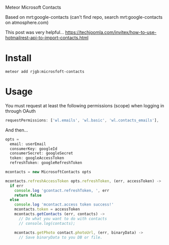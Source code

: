 Meteor Microsoft Contacts

Based on mrt:google-contacts (can't find repo, search mrt:google-contacts on atmosphere.com)

This post was very helpful...
https://techjoomla.com/invitex/how-to-use-hotmailrest-api-to-import-contacts.html

# Install

    meteor add rjgb:microsfoft-contacts

# Usage

You must request at least the following permissions (scope) when logging in through OAuth
```javascript
requestPermissions: ['wl.emails', 'wl.basic', 'wl.contacts_emails'],
```

And then...
  
```javascript
opts =
  email: userEmail
  consumerKey: googleId
  consumerSecret: googleSecret
  token: googleAccessToken
  refreshToken: googleRefreshToken

mcontacts = new MicrosoftContacts opts

mcontacts.refreshAccessToken opts.refreshToken, (err, accessToken) ->
  if err
    console.log 'gcontact.refreshToken, ', err
    return false
  else
    console.log 'mcontact.access token success!'
    mcontacts.token = accessToken
    mcontacts.getContacts (err, contacts) ->
      // Do what you want to do with contacts
      // console.log(contacts);

    mcontacts.getPhoto contact.photoUrl, (err, binaryData) ->
      // Save binaryData to you DB or file.
```
